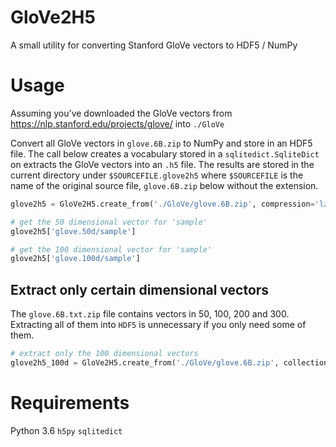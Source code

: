 # GloVe2H5
A small utility for converting Stanford GloVe vectors to HDF5 / NumPy

# Usage

Assuming you've downloaded the GloVe vectors from https://nlp.stanford.edu/projects/glove/
into `./GloVe`

Convert all GloVe vectors in `glove.6B.zip` to NumPy and store in an HDF5 file.
The call below creates a vocabulary stored in a `sqlitedict.SqliteDict` on
extracts the GloVe vectors into an `.h5` file. The results are stored in the
current directory under `$SOURCEFILE.glove2h5` where `$SOURCEFILE` is the name
of the original source file, `glove.6B.zip` below without the extension.

```python
glove2h5 = GloVe2H5.create_from('./GloVe/glove.6B.zip', compression='lzf')

# get the 50 dimensional vector for 'sample'
glove2h5['glove.50d/sample']

# get the 100 dimensional vector for 'sample'
glove2h5['glove.100d/sample']

```

## Extract only certain dimensional vectors

The `glove.6B.txt.zip` file contains vectors in 50, 100, 200 and 300. Extracting
all of them into `HDF5` is unnecessary if you only need some of them.

```python
# extract only the 100 dimensional vectors
glove2h5_100d = GloVe2H5.create_from('./GloVe/glove.6B.zip', collections['glove.6B.100d.txt'], compression='lzf')`
```

# Requirements

Python 3.6
`h5py`
`sqlitedict`
